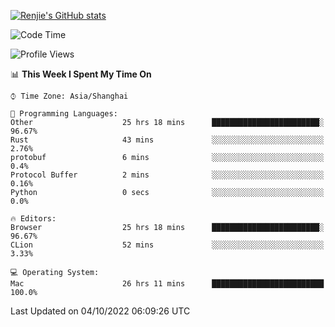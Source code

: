 [![Renjie's GitHub stats](https://github-readme-stats.vercel.app/api?username=liurenjie1024&show_icons=true&theme=chartreuse-dark)](https://github.com/anuraghazra/github-readme-stats)

<!--START_SECTION:waka-->
![Code Time](http://img.shields.io/badge/Code%20Time-222%20hrs%206%20mins-blue)

![Profile Views](http://img.shields.io/badge/Profile%20Views-5-blue)

📊 **This Week I Spent My Time On** 

```text
⌚︎ Time Zone: Asia/Shanghai

💬 Programming Languages: 
Other                    25 hrs 18 mins      ████████████████████████░   96.67% 
Rust                     43 mins             ░░░░░░░░░░░░░░░░░░░░░░░░░   2.76% 
protobuf                 6 mins              ░░░░░░░░░░░░░░░░░░░░░░░░░   0.4% 
Protocol Buffer          2 mins              ░░░░░░░░░░░░░░░░░░░░░░░░░   0.16% 
Python                   0 secs              ░░░░░░░░░░░░░░░░░░░░░░░░░   0.0%

🔥 Editors: 
Browser                  25 hrs 18 mins      ████████████████████████░   96.67% 
CLion                    52 mins             ░░░░░░░░░░░░░░░░░░░░░░░░░   3.33%

💻 Operating System: 
Mac                      26 hrs 11 mins      █████████████████████████   100.0%

```


 Last Updated on 04/10/2022 06:09:26 UTC
<!--END_SECTION:waka-->

